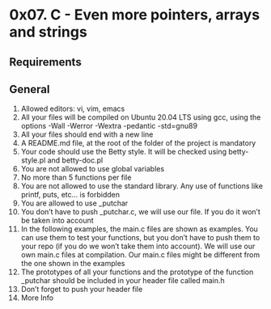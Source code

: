 # 0x07. C - Even more pointers, arrays and strings

## Requirements
## General
1. Allowed editors: vi, vim, emacs
2. All your files will be compiled on Ubuntu 20.04 LTS using gcc, using the options -Wall -Werror -Wextra -pedantic -std=gnu89
3. All your files should end with a new line
4. A README.md file, at the root of the folder of the project is mandatory
5. Your code should use the Betty style. It will be checked using betty-style.pl and betty-doc.pl
6. You are not allowed to use global variables
7. No more than 5 functions per file
8. You are not allowed to use the standard library. Any use of functions like printf, puts, etc… is forbidden
9. You are allowed to use _putchar
10. You don’t have to push _putchar.c, we will use our file. If you do it won’t be taken into account
11. In the following examples, the main.c files are shown as examples. You can use them to test your functions, but you don’t have to push them to your repo (if you do we won’t take them into account). We will use our own main.c files at compilation. Our main.c files might be different from the one shown in the examples
12. The prototypes of all your functions and the prototype of the function _putchar should be included in your header file called main.h
13. Don’t forget to push your header file
14. More Info
